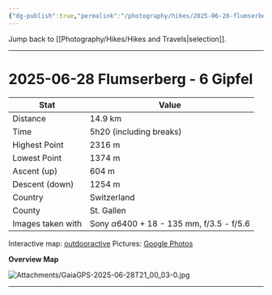 ```yaml
---
{"dg-publish":true,"permalink":"/photography/hikes/2025-06-28-flumserberg-6-gipfel/","hide":"true","updated":"2025-07-13T18:40:40.000+02:00"}
---
```


Jump back to [[Photography/Hikes/Hikes and Travels\|selection]].

---
# 2025-06-28 Flumserberg - 6 Gipfel

| Stat              | Value                                                 |
| ----------------- | ----------------------------------------------------- |
| Distance          | 14.9 km                                               |
| Time              | 5h20 (including breaks)                               |
| Highest Point     | 2316 m                                                |
| Lowest Point      | 1374 m                                                |
| Ascent (up)       | 604 m                                                 |
| Descent (down)    | 1254 m                                                |
| Country           | Switzerland                                           |
| County            | St. Gallen                                            |
| Images taken with | Sony $\alpha\text{6400}$ + 18 - 135 mm, f/3.5 - f/5.6 |

Interactive map: [outdooractive](https://www.outdooractive.com/en/route/hiking-trail/heidiland/flumserberg-6-gipfel-tour/319564984/?share=%7E3zzqhskm%244ossnfvm)
Pictures: [Google Photos](https://photos.app.goo.gl/29phnFoKbqkEcpCJA)

**Overview Map**

![Attachments/GaiaGPS-2025-06-28T21_00_03-0.jpg](/img/user/Attachments/GaiaGPS-2025-06-28T21_00_03-0.jpg)

---
